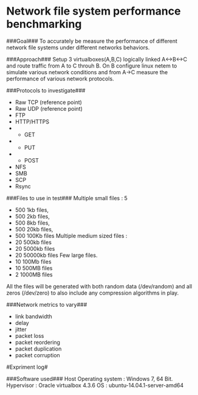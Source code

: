 Network file system performance benchmarking
====================
###Goal###
To accurately be measure the performance of different network file systems under different networks behaviors.

###Approach###
Setup 3 virtualboxes(A,B,C) logically linked A<->B<->C and route traffic from A to C throuh B. On B configure linux netem to simulate various network conditions and from A->C measure the performance of various network protocols. 

###Protocols to investigate###
* Raw TCP (reference point) 
* Raw UDP (reference point)
* FTP
* HTTP/HTTPS
* * GET
* * PUT 
* * POST
* NFS 
* SMB
* SCP
* Rsync


###Files to use in test###
Multiple small files : 5
* 500 1kb files, 
* 500 2kb files, 
* 500 8kb files, 
* 500 20kb files, 
* 500 100Kb files
Multiple medium sized files : 
* 20 500kb files 
* 20 5000kb files
* 20 50000kb files
Few large files. 
* 10 100Mb files 
* 10 500MB files
* 2 1000MB files

All the files will be generated with both random data (/dev/random) and all zeros (/dev/zero) to also include any compression algorithms in play.


###Network metrics to vary###
* link bandwidth
* delay
* jitter 
* packet loss
* packet reordering 
* packet duplication
* packet corruption


#Expriment log#

###Software used###
Host Operating system : Windows 7, 64 Bit.
Hypervisor : Oracle virtualbox 4.3.6
OS : ubuntu-14.04.1-server-amd64
